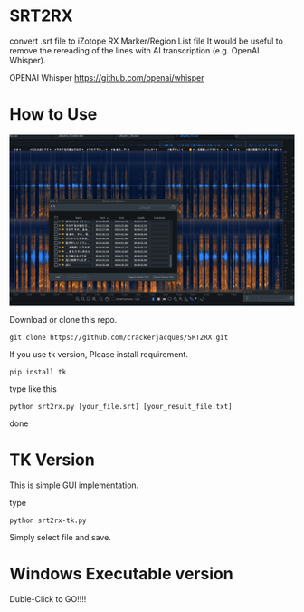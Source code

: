 # SRT2RX
convert .srt file to iZotope RX Marker/Region List file
It would be useful to remove the rereading of the lines with AI transcription (e.g. OpenAI Whisper).


OPENAI Whisper
https://github.com/openai/whisper

# How to Use
![IMG](https://github.com/crackerjacques/SRT2RX/blob/main/001.png?raw=true)


Download or clone this repo.

```
git clone https://github.com/crackerjacques/SRT2RX.git
```

If you use tk version, Please install requirement.

```
pip install tk
```

type like this

```
python srt2rx.py [your_file.srt] [your_result_file.txt]
```

done

# TK Version

This is simple GUI implementation.

type
```
python srt2rx-tk.py
```

Simply select file and save.

# Windows Executable version

Duble-Click to GO!!!!

